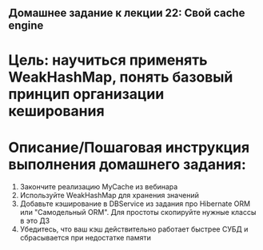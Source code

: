 ## Домашнее задание к лекции 22: Свой cache engine

# Цель: научиться применять WeakHashMap, понять базовый принцип организации кеширования

# Описание/Пошаговая инструкция выполнения домашнего задания:

1) Закончите реализацию MyCache из вебинара
2) Используйте WeakHashMap для хранения значений
3) Добавьте кэширование в DBService из задания про Hibernate ORM или "Самодельный ORM".
   Для простоты скопируйте нужные классы в это ДЗ
4) Убедитесь, что ваш кэш действительно работает быстрее СУБД и сбрасывается при недостатке памяти
